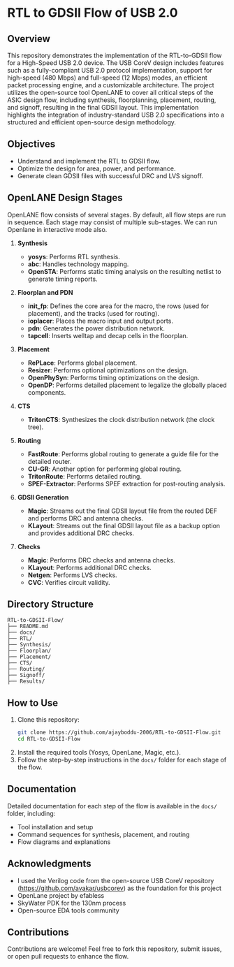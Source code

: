 # RTL to GDSII Flow of USB 2.0

## Overview
This repository demonstrates the implementation of the RTL-to-GDSII flow for a High-Speed USB 2.0 device. The USB CoreV design includes features such as a fully-compliant USB 2.0 protocol implementation, support for high-speed (480 Mbps) and full-speed (12 Mbps) modes, an efficient packet processing engine, and a customizable architecture. The project utilizes the open-source tool OpenLANE to cover all critical steps of the ASIC design flow, including synthesis, floorplanning, placement, routing, and signoff, resulting in the final GDSII layout. This implementation highlights the integration of industry-standard USB 2.0 specifications into a structured and efficient open-source design methodology.

## Objectives
- Understand and implement the RTL to GDSII flow.
- Optimize the design for area, power, and performance.
- Generate clean GDSII files with successful DRC and LVS signoff.

  
## OpenLANE Design Stages

OpenLANE flow consists of several stages. By default, all flow steps are run in sequence. Each stage may consist of multiple sub-stages. We can run Openlane in interactive mode also.

1. **Synthesis**
    - **yosys**: Performs RTL synthesis.
    - **abc**: Handles technology mapping.
    - **OpenSTA**: Performs static timing analysis on the resulting netlist to generate timing reports.

2. **Floorplan and PDN**
    - **init_fp**: Defines the core area for the macro, the rows (used for placement), and the tracks (used for routing).
    - **ioplacer**: Places the macro input and output ports.
    - **pdn**: Generates the power distribution network.
    - **tapcell**: Inserts welltap and decap cells in the floorplan.

3. **Placement**
    - **RePLace**: Performs global placement.
    - **Resizer**: Performs optional optimizations on the design.
    - **OpenPhySyn**: Performs timing optimizations on the design.
    - **OpenDP**: Performs detailed placement to legalize the globally placed components.

4. **CTS**
    - **TritonCTS**: Synthesizes the clock distribution network (the clock tree).

5. **Routing**
    - **FastRoute**: Performs global routing to generate a guide file for the detailed router.
    - **CU-GR**: Another option for performing global routing.
    - **TritonRoute**: Performs detailed routing.
    - **SPEF-Extractor**: Performs SPEF extraction for post-routing analysis.

6. **GDSII Generation**
    - **Magic**: Streams out the final GDSII layout file from the routed DEF and performs DRC and antenna checks.
    - **KLayout**: Streams out the final GDSII layout file as a backup option and provides additional DRC checks.

7. **Checks**
    - **Magic**: Performs DRC checks and antenna checks.
    - **KLayout**: Performs additional DRC checks.
    - **Netgen**: Performs LVS checks.
    - **CVC**: Verifies circuit validity.


## Directory Structure
```
RTL-to-GDSII-Flow/
├── README.md          
├── docs/              
├── RTL/               
├── Synthesis/         
├── Floorplan/         
├── Placement/
├── CTS/
├── Routing/         
├── Signoff/           
├── Results/               
```


## How to Use
1. Clone this repository:
   ```bash
   git clone https://github.com/ajayboddu-2006/RTL-to-GDSII-Flow.git
   cd RTL-to-GDSII-Flow
   ```
2. Install the required tools (Yosys, OpenLane, Magic, etc.).
3. Follow the step-by-step instructions in the `docs/` folder for each stage of the flow.


## Documentation
Detailed documentation for each step of the flow is available in the `docs/` folder, including:
- Tool installation and setup
- Command sequences for synthesis, placement, and routing
- Flow diagrams and explanations

## Acknowledgments
- I used the Verilog code from the open-source USB CoreV repository (https://github.com/avakar/usbcorev) as the foundation for this project
- OpenLane project by efabless
- SkyWater PDK for the 130nm process
- Open-source EDA tools community

## Contributions
Contributions are welcome! Feel free to fork this repository, submit issues, or open pull requests to enhance the flow.

